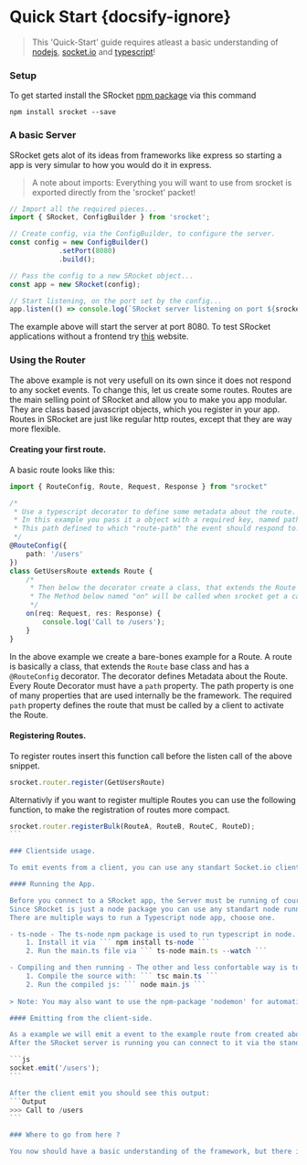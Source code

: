 
# Quick Start {docsify-ignore}

> This 'Quick-Start' guide requires atleast a basic understanding of [nodejs](nodejs.org), [socket.io](socket.io) and [typescript](https://www.typescriptlang.org/)!

### Setup

To get started install the SRocket [npm package](https://www.npmjs.com/package/srocket) via this command 

``` npm install srocket --save ```

### A basic Server

SRocket gets alot of its ideas from frameworks like express so starting a app is very simular to how you would do it in express.

> A note about imports: Everything you will want to use from srocket is exported directly from the 'srocket' packet!

```ts
// Import all the required pieces...
import { SRocket, ConfigBuilder } from 'srocket';

// Create config, via the ConfigBuilder, to configure the server.
const config = new ConfigBuilder()
			.setPort(8080)
			.build();

// Pass the config to a new SRocket object...
const app = new SRocket(config);

// Start listening, on the port set by the config...
app.listen(() => console.log(`SRocket server listening on port ${srocket.getConfig().port}`));
```

The example above will start the server at port 8080. To test SRocket applications without a frontend try [this](http://amritb.github.io/socketio-client-tool/) website.

### Using the Router

The above example is not very usefull on its own since it does not respond to any socket events. To change this, let us create some routes.
Routes are the main selling point of SRocket and allow you to make you app modular. They are class based javascript objects,
which you register in your app. Routes in SRocket are just like regular http routes, except that they are way more flexible.

#### Creating your first route.

A basic route looks like this:

```ts
import { RouteConfig, Route, Request, Response } from "srocket"

/* 
 * Use a typescript decorator to define some metadata about the route.
 * In this example you pass it a object with a required key, named path.
 * This path defined to which "route-path" the event should respond to.
 */
@RouteConfig({
	path: '/users'
})
class GetUsersRoute extends Route {
	/*
	 * Then below the decorator create a class, that extends the Route base-class from SRocket.
	 * The Method below named "on" will be called when srocket get a call from the frontend matching the above path.
	 */
	on(req: Request, res: Response) {
		console.log('Call to /users');
	}
}
```

In the above example we create a bare-bones example for a Route. A route is basically a class, that extends the ```Route``` base class 
and has a ```@RouteConfig``` decorator. The decorator defines Metadata about the Route. Every Route Decorator must have a ```path``` property.
The path property is one of many properties that are used internally be the framework. The required ```path``` property defines the route that
must be called by a client to activate the Route.

#### Registering Routes.

To register routes insert this function call before the listen call of the above snippet.
```ts
srocket.router.register(GetUsersRoute)
```

Alternativly if you want to register multiple Routes you can use the following function, to make the registration of routes more compact.
````ts
srocket.router.registerBulk(RouteA, RouteB, RouteC, RouteD);
```

### Clientside usage.

To emit events from a client, you can use any standart Socket.io client, or if you do not have a frontend yet, you can use [this](http://amritb.github.io/socketio-client-tool/) website. 

#### Running the App.

Before you connect to a SRocket app, the Server must be running of course. 
Since SRocket is just a node package you can use any standart node runner, but since you propably use typescript you need to precompile the source.
There are multiple ways to run a Typescript node app, choose one.

- ts-node - The ts-node npm package is used to run typescript in node.
	1. Install it via ``` npm install ts-node ```
	2. Run the main.ts file via ``` ts-node main.ts --watch ```

- Compiling and then running - The other and less confortable way is to compile the typescript source and then run the emitted js.
	1. Compile the source with: ``` tsc main.ts ```
	2. Run the compiled js: ``` node main.js ```
	
> Note: You may also want to use the npm-package 'nodemon' for automatic Server restarts.

#### Emitting from the client-side.

As a example we will emit a event to the example route from created above. 
After the SRocket server is running you can connect to it via the standart [socket.io](socket.io) client, in this example we will emit to example ``` Route ``` registered above.

```js
socket.emit('/users');
```

After the client emit you should see this output:
```Output
>>> Call to /users
```

### Where to go from here ?

You now should have a basic understanding of the framework, but there is still alot to learn. Check out the more specific docs at the ```Guide``` section on the navigator on the left side.